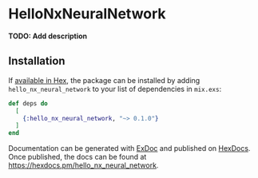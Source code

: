 # HelloNxNeuralNetwork

**TODO: Add description**

## Installation

If [available in Hex](https://hex.pm/docs/publish), the package can be installed
by adding `hello_nx_neural_network` to your list of dependencies in `mix.exs`:

```elixir
def deps do
  [
    {:hello_nx_neural_network, "~> 0.1.0"}
  ]
end
```

Documentation can be generated with [ExDoc](https://github.com/elixir-lang/ex_doc)
and published on [HexDocs](https://hexdocs.pm). Once published, the docs can
be found at <https://hexdocs.pm/hello_nx_neural_network>.

